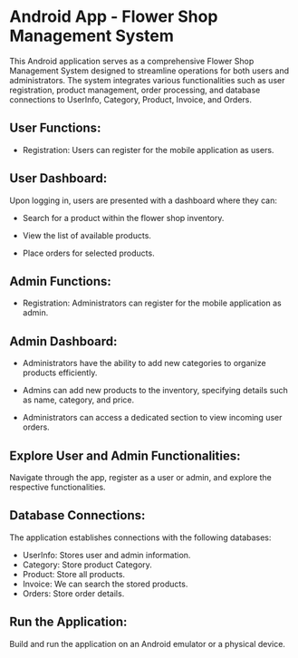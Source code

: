 
# Android App - Flower Shop Management System


This Android application serves as a comprehensive Flower Shop Management System designed to streamline operations for both users and administrators. The system integrates various functionalities such as user registration, product management, order processing, and database connections to UserInfo, Category, Product, Invoice, and Orders.

## User Functions:

- Registration: Users can register for the mobile application as users.

## User Dashboard:
Upon logging in, users are presented with a dashboard where they can:

- Search for a product within the flower shop inventory.

- View the list of available products.

- Place orders for selected products.

## Admin Functions:
- Registration: Administrators can register for the mobile application as admin.
## Admin Dashboard:

- Administrators have the ability to add new categories to organize products efficiently.

- Admins can add new products to the inventory, specifying details such as name, category, and price.

- Administrators can access a dedicated section to view incoming user orders.

## Explore User and Admin Functionalities:

Navigate through the app, register as a user or admin, and explore the respective functionalities.

## Database Connections:

The application establishes connections with the following databases:

- UserInfo: Stores user and admin information.
- Category: Store product Category.
- Product: Store all products.
- Invoice: We can search the stored products.
- Orders: Store order details.

## Run the Application:

Build and run the application on an Android emulator or a physical device.
